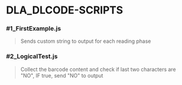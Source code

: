 # DLA_DLCODE-SCRIPTS
### #1_FirstExample.js
> Sends custom string to output for each reading phase
### #2_LogicalTest.js
> Collect the barcode content and check if last two characters are "NO", IF true, send "NO" to output
